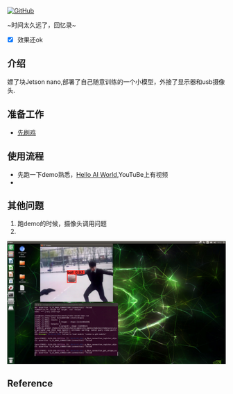<p align="left">
  <a href [https://github.com/XianYang2547]">
  <img src="https://img.shields.io/badge/Author-@XianYang-000000.svg?logo=GitHub" alt="GitHub"></a>


~时间太久远了，回忆录~
- [x] 效果还ok<br>

## 介绍
嫖了块Jetson nano,部署了自己随意训练的一个小模型，外接了显示器和usb摄像头.

## 准备工作
* [先刷鸡](https://developer.nvidia.com/embedded/learn/get-started-jetson-nano-devkit)

## 使用流程
+ 先跑一下demo熟悉，[Hello AI World](https://github.com/dusty-nv/jetson-inference),YouTuBe上有视频
+ 

## 其他问题
1. 跑demo的时候，摄像头调用问题
2. 

<p align="center"> 
<img src="image/ball.jpg">
</p>


## Reference






